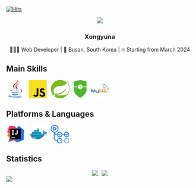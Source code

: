 [![Hits](https://hits.seeyoufarm.com/api/count/incr/badge.svg?url=https%3A%2F%2Fgithub.com%2Fdev-xong&count_bg=%2399CCFF&title_bg=%234D94FF&icon=&icon_color=%23E7E7E7&title=hits&edge_flat=false)](https://hits.seeyoufarm.com)


<div align="center">
<img src="https://capsule-render.vercel.app/api?type=Venom&color=C4DEFF&height=200&section=header&text=Dev-xong👋&fontSize=40&fontColor=FFFFFF&fontAlign=50&stroke=E0E0E0&textBg=false" />
</div>

<div align="center">
      <h3>Xongyuna</h3>
<p align="center">
  <span>👩🏻‍💻 Web Developer</span> |
  <span>📍 Busan, South Korea</span> |
  <span> 🔥 Starting from March 2024</span>
</p>
</div>

<div align="left">
      <h2>Main Skills</h2>
      <div style="display: flex; flex-wrap: wrap; gap: 10px;">
          <img src="https://raw.githubusercontent.com/ydmins/YdMinS/main/icons/java.png" alt="java" height="50px" margin-right:5px;/>
          <img src="https://raw.githubusercontent.com/ydmins/YdMinS/main/icons/javascript.png" alt="javascript" height="50px"/>
          <img src="https://raw.githubusercontent.com/ydmins/YdMinS/main/icons/spring.png" alt="spring" height="50px"/>
          <img src="https://raw.githubusercontent.com/ydmins/YdMinS/main/icons/spring-security.png" alt="spring security" height="50px"/>
          <img src="https://raw.githubusercontent.com/ydmins/YdMinS/main/icons/mysql.png" alt="mysql" height="50px"/>
      </div>
      <h2>Platforms & Languages</h2>
      <div style="display: flex; flex-wrap: wrap; gap: 10px;">
          <img src="https://raw.githubusercontent.com/ydmins/YdMinS/main/icons/intellij.png" alt="intellij" height="50px"/>
          <img src="https://raw.githubusercontent.com/ydmins/YdMinS/main/icons/docker.png" alt="docker" height="50px"/>
          <img src="https://raw.githubusercontent.com/ydmins/YdMinS/main/icons/github-actions.png" alt="github actions" height="50px"/>    
      </div>
</div>  

<div align="left">
      <h2>Statistics</h2>
      <div align="left" style="display: flex; justify-content: center; gap: 10px;">
        <img src="https://github-readme-stats.vercel.app/api?username=dev-xong&show_icons=true&bg_color=00000000" />
        <img src="https://github-readme-stats.vercel.app/api/top-langs/?username=dev-xong&layout=compact&color=00000000" />
    </div>
    <div align="left">
      <a href="https://solved.ac/dev_xong"> <img src="http://mazassumnida.wtf/api/generate_badge?boj=dev_xong" /></a>
    </div>
</div>

